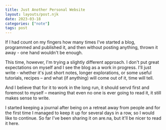 ```yaml
---
title: Just Another Personal Website
layout: layouts/post.njk
date: 2023-03-18
categories: ["note"]
tags: post
---
```


If I had count on my fingers how many times I've started a blog, programmed and published it, and then without posting anything, thrown it away - one hand wouldn't be enough.

This time, however, I'm trying a slightly different approach. I don't put great expectations on myself and I see the blog as a work in progress. I'll just write - whether it's just short notes, longer explorations, or some useful tutorials, recipes – and what (if anything) will come out of it, time will tell.

And I believe that for it to work in the long run, it should servd first and foremost to myself – meaning that even no one is ever going to read it, it still makes sense to write.

I started keeping a journal after being on a retreat away from people and for the first time I managed to keep it up for several days in a row, so I would like to continue. So far I've been sharing it on are.na, but it'll be nicer to read it here.



